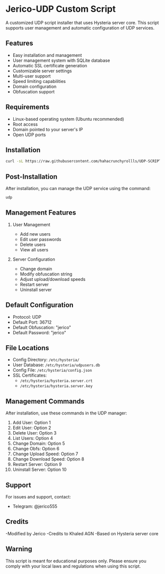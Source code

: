 # Jerico-UDP Custom Script

A customized UDP script installer that uses Hysteria server core. This script supports user management and automatic configuration of UDP services.

## Features

- Easy installation and management
- User management system with SQLite database
- Automatic SSL certificate generation
- Customizable server settings
- Multi-user support
- Speed limiting capabilities
- Domain configuration
- Obfuscation support

## Requirements

- Linux-based operating system (Ubuntu recommended)
- Root access
- Domain pointed to your server's IP
- Open UDP ports

## Installation

```bash
curl -sL https://raw.githubusercontent.com/hahacrunchyrollls/UDP-SCRIPT/main/install.sh | bash
```

## Post-Installation

After installation, you can manage the UDP service using the command:

```bash
udp
```

## Management Features

1. User Management
   - Add new users
   - Edit user passwords
   - Delete users
   - View all users

2. Server Configuration
   - Change domain
   - Modify obfuscation string
   - Adjust upload/download speeds
   - Restart server
   - Uninstall server

## Default Configuration

- Protocol: UDP
- Default Port: 36712
- Default Obfuscation: "jerico"
- Default Password: "jerico"

## File Locations

- Config Directory: `/etc/hysteria/`
- User Database: `/etc/hysteria/udpusers.db`
- Config File: `/etc/hysteria/config.json`
- SSL Certificates:
  - `/etc/hysteria/hysteria.server.crt`
  - `/etc/hysteria/hysteria.server.key`

## Management Commands

After installation, use these commands in the UDP manager:

1. Add User: Option 1
2. Edit User: Option 2
3. Delete User: Option 3
4. List Users: Option 4
5. Change Domain: Option 5
6. Change Obfs: Option 6
7. Change Upload Speed: Option 7
8. Change Download Speed: Option 8
9. Restart Server: Option 9
10. Uninstall Server: Option 10

## Support

For issues and support, contact:
- Telegram: @jerico555
## Credits

-Modified by Jerico
-Credits to Khaled AGN
-Based on Hysteria server core

## Warning

This script is meant for educational purposes only. Please ensure you comply with your local laws and regulations when using this script.
